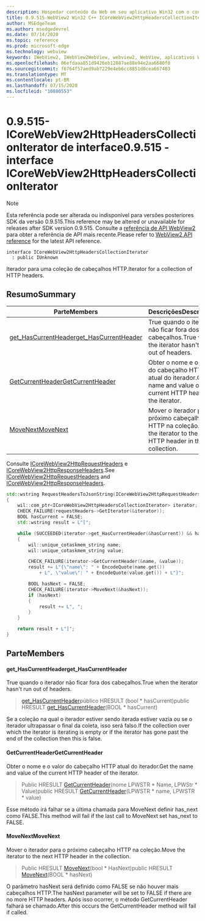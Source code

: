 ```yaml
---
description: Hospedar conteúdo da Web em seu aplicativo Win32 com o controle WebView2 do Microsoft Edge
title: 0.9.515-WebView2 Win32 C++ ICoreWebView2HttpHeadersCollectionIterator
author: MSEdgeTeam
ms.author: msedgedevrel
ms.date: 07/14/2020
ms.topic: reference
ms.prod: microsoft-edge
ms.technology: webview
keywords: IWebView2, IWebView2WebView, webview2, WebView, aplicativos Win32, Win32, Edge, ICoreWebView2, ICoreWebView2Controller, controle do navegador, HTML Edge
ms.openlocfilehash: 06efdaaa851d9426eb12887ae88e94e2aa6680f0
ms.sourcegitcommit: f6764f57aed9ab7229e4eb6cc8851d0cea667403
ms.translationtype: MT
ms.contentlocale: pt-BR
ms.lasthandoff: 07/15/2020
ms.locfileid: "10880553"
---
```

# <span data-ttu-id="87664-104">0.9.515-ICoreWebView2HttpHeadersCollectionIterator de interface</span><span class="sxs-lookup"><span data-stu-id="87664-104">0.9.515 - interface ICoreWebView2HttpHeadersCollectionIterator</span></span> 

> [!NOTE]
> <span data-ttu-id="87664-105">Esta referência pode ser alterada ou indisponível para versões posteriores SDK da versão 0.9.515.</span><span class="sxs-lookup"><span data-stu-id="87664-105">This reference may be altered or unavailable for releases after SDK version 0.9.515.</span></span> <span data-ttu-id="87664-106">Consulte a [referência de API WebView2](../../../webview2-api-reference.md) para obter a referência de API mais recente.</span><span class="sxs-lookup"><span data-stu-id="87664-106">Please refer to [WebView2 API reference](../../../webview2-api-reference.md) for the latest API reference.</span></span>

```
interface ICoreWebView2HttpHeadersCollectionIterator
  : public IUnknown
```

<span data-ttu-id="87664-107">Iterador para uma coleção de cabeçalhos HTTP.</span><span class="sxs-lookup"><span data-stu-id="87664-107">Iterator for a collection of HTTP headers.</span></span>

## <span data-ttu-id="87664-108">Resumo</span><span class="sxs-lookup"><span data-stu-id="87664-108">Summary</span></span>

 <span data-ttu-id="87664-109">Parte</span><span class="sxs-lookup"><span data-stu-id="87664-109">Members</span></span>                        | <span data-ttu-id="87664-110">Descrições</span><span class="sxs-lookup"><span data-stu-id="87664-110">Descriptions</span></span>
--------------------------------|---------------------------------------------
[<span data-ttu-id="87664-111">get_HasCurrentHeader</span><span class="sxs-lookup"><span data-stu-id="87664-111">get_HasCurrentHeader</span></span>](#get_hascurrentheader) | <span data-ttu-id="87664-112">True quando o iterador não ficar fora dos cabeçalhos.</span><span class="sxs-lookup"><span data-stu-id="87664-112">True when the iterator hasn't run out of headers.</span></span>
[<span data-ttu-id="87664-113">GetCurrentHeader</span><span class="sxs-lookup"><span data-stu-id="87664-113">GetCurrentHeader</span></span>](#getcurrentheader) | <span data-ttu-id="87664-114">Obter o nome e o valor do cabeçalho HTTP atual do iterador.</span><span class="sxs-lookup"><span data-stu-id="87664-114">Get the name and value of the current HTTP header of the iterator.</span></span>
[<span data-ttu-id="87664-115">MoveNext</span><span class="sxs-lookup"><span data-stu-id="87664-115">MoveNext</span></span>](#movenext) | <span data-ttu-id="87664-116">Mover o iterador para o próximo cabeçalho HTTP na coleção.</span><span class="sxs-lookup"><span data-stu-id="87664-116">Move the iterator to the next HTTP header in the collection.</span></span>

<span data-ttu-id="87664-117">Consulte [ICoreWebView2HttpRequestHeaders](icorewebview2httprequestheaders.md) e [ICoreWebView2HttpResponseHeaders](icorewebview2httpresponseheaders.md).</span><span class="sxs-lookup"><span data-stu-id="87664-117">See [ICoreWebView2HttpRequestHeaders](icorewebview2httprequestheaders.md) and [ICoreWebView2HttpResponseHeaders](icorewebview2httpresponseheaders.md).</span></span> 
```cpp
std::wstring RequestHeadersToJsonString(ICoreWebView2HttpRequestHeaders* requestHeaders)
{
    wil::com_ptr<ICoreWebView2HttpHeadersCollectionIterator> iterator;
    CHECK_FAILURE(requestHeaders->GetIterator(&iterator));
    BOOL hasCurrent = FALSE;
    std::wstring result = L"[";

    while (SUCCEEDED(iterator->get_HasCurrentHeader(&hasCurrent)) && hasCurrent)
    {
        wil::unique_cotaskmem_string name;
        wil::unique_cotaskmem_string value;

        CHECK_FAILURE(iterator->GetCurrentHeader(&name, &value));
        result += L"{\"name\": " + EncodeQuote(name.get())
            + L", \"value\": " + EncodeQuote(value.get()) + L"}";

        BOOL hasNext = FALSE;
        CHECK_FAILURE(iterator->MoveNext(&hasNext));
        if (hasNext)
        {
            result += L", ";
        }
    }

    return result + L"]";
}
```

## <span data-ttu-id="87664-118">Parte</span><span class="sxs-lookup"><span data-stu-id="87664-118">Members</span></span>

#### <span data-ttu-id="87664-119">get_HasCurrentHeader</span><span class="sxs-lookup"><span data-stu-id="87664-119">get_HasCurrentHeader</span></span> 

<span data-ttu-id="87664-120">True quando o iterador não ficar fora dos cabeçalhos.</span><span class="sxs-lookup"><span data-stu-id="87664-120">True when the iterator hasn't run out of headers.</span></span>

> <span data-ttu-id="87664-121">[get_HasCurrentHeader](#get_hascurrentheader)público HRESULT (bool \* hasCurrent)</span><span class="sxs-lookup"><span data-stu-id="87664-121">public HRESULT [get_HasCurrentHeader](#get_hascurrentheader)(BOOL \* hasCurrent)</span></span>

<span data-ttu-id="87664-122">Se a coleção na qual o iterador estiver sendo iterada estiver vazia ou se o iterador ultrapassar o final da coleta, isso será falso.</span><span class="sxs-lookup"><span data-stu-id="87664-122">If the collection over which the iterator is iterating is empty or if the iterator has gone past the end of the collection then this is false.</span></span>

#### <span data-ttu-id="87664-123">GetCurrentHeader</span><span class="sxs-lookup"><span data-stu-id="87664-123">GetCurrentHeader</span></span> 

<span data-ttu-id="87664-124">Obter o nome e o valor do cabeçalho HTTP atual do iterador.</span><span class="sxs-lookup"><span data-stu-id="87664-124">Get the name and value of the current HTTP header of the iterator.</span></span>

> <span data-ttu-id="87664-125">Public HRESULT [GetCurrentHeader](#getcurrentheader)(nome LPWSTR \* Name, LPWStr \* Value)</span><span class="sxs-lookup"><span data-stu-id="87664-125">public HRESULT [GetCurrentHeader](#getcurrentheader)(LPWSTR \* name, LPWSTR \* value)</span></span>

<span data-ttu-id="87664-126">Esse método irá falhar se a última chamada para MoveNext definir has_next como FALSE.</span><span class="sxs-lookup"><span data-stu-id="87664-126">This method will fail if the last call to MoveNext set has_next to FALSE.</span></span>

#### <span data-ttu-id="87664-127">MoveNext</span><span class="sxs-lookup"><span data-stu-id="87664-127">MoveNext</span></span> 

<span data-ttu-id="87664-128">Mover o iterador para o próximo cabeçalho HTTP na coleção.</span><span class="sxs-lookup"><span data-stu-id="87664-128">Move the iterator to the next HTTP header in the collection.</span></span>

> <span data-ttu-id="87664-129">Public HRESULT [MoveNext](#movenext)(bool \* HasNext)</span><span class="sxs-lookup"><span data-stu-id="87664-129">public HRESULT [MoveNext](#movenext)(BOOL \* hasNext)</span></span>

<span data-ttu-id="87664-130">O parâmetro hasNext será definido como FALSE se não houver mais cabeçalhos HTTP.</span><span class="sxs-lookup"><span data-stu-id="87664-130">The hasNext parameter will be set to FALSE if there are no more HTTP headers.</span></span> <span data-ttu-id="87664-131">Após isso ocorrer, o método GetCurrentHeader falhará se chamado.</span><span class="sxs-lookup"><span data-stu-id="87664-131">After this occurs the GetCurrentHeader method will fail if called.</span></span>

